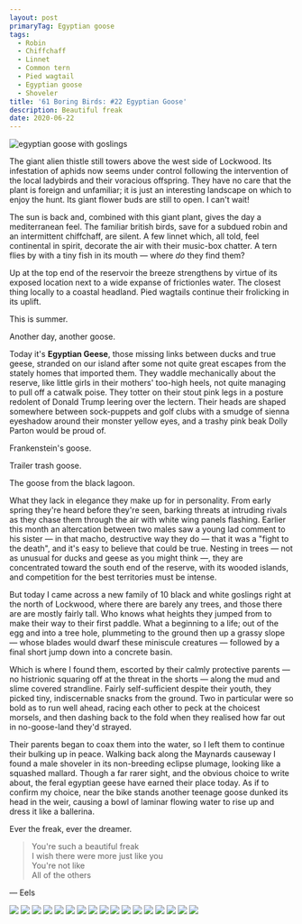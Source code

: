 ```yaml
---
layout: post
primaryTag: Egyptian goose
tags:
  - Robin
  - Chiffchaff
  - Linnet
  - Common tern
  - Pied wagtail
  - Egyptian goose
  - Shoveler
title: '61 Boring Birds: #22 Egyptian Goose'
description: Beautiful freak
date: 2020-06-22
---
```

![egyptian goose with goslings](/assets/img/egyptian-goose.jpg)

The giant alien thistle still towers above the west side of Lockwood. Its infestation of aphids now seems under control following the intervention of the local ladybirds and their voracious offspring. They have no care that the plant is foreign and unfamiliar; it is just an interesting landscape on which to enjoy the hunt. Its giant flower buds are still to open. I can't wait!

The sun is back and, combined with this giant plant, gives the day a mediterranean feel. The familiar british birds, save for a subdued robin and an intermittent chiffchaff, are silent. A few linnet which, all told, feel continental in spirit, decorate the air with their music-box chatter. A tern flies by with a tiny fish in its mouth &mdash; where _do_ they find them?

Up at the top end of the reservoir the breeze strengthens by virtue of its exposed location next to a wide expanse of frictionles water. The closest thing locally to a coastal headland. Pied wagtails continue their frolicking in its uplift.

This is summer.

Another day, another goose.

Today it's **Egyptian Geese**, those missing links between ducks and true geese, stranded on our island after some not quite great escapes from the stately homes that imported them. They waddle mechanically about the reserve, like little girls in their mothers' too-high heels, not quite managing to pull off a catwalk poise. They totter on their stout pink legs in a posture redolent of Donald Trump leering over the lectern. Their heads are shaped somewhere between sock-puppets and golf clubs  with a smudge of sienna eyeshadow around their monster yellow eyes, and a trashy pink beak Dolly Parton would be proud of.

Frankenstein's goose.

Trailer trash goose.

The goose from the black lagoon.

What they lack in elegance they make up for in personality. From early spring they're heard before they're seen, barking threats at intruding rivals as they chase them through the air with white wing panels flashing. Earlier this month an altercation between two males saw a young lad comment to his sister &mdash; in that macho, destructive way they do &mdash; that it was a "fight to the death", and it's easy to believe that could be true. Nesting in trees &mdash; not as unusual for ducks and geese as you might think &mdash;, they are concentrated toward the south end of the reserve, with its wooded islands, and competition for the best territories must be intense.

But today I came across a new family of 10 black and white goslings right at the north of Lockwood, where there are barely any trees, and those there are are mostly fairly tall. Who knows what heights they jumped from to make their way to their first paddle. What a beginning to a life; out of the egg and into a tree hole, plummeting to the ground then up a grassy slope &mdash; whose blades would dwarf these miniscule creatures &mdash; followed by a final short jump down into a concrete basin.

Which is where I found them, escorted by their calmly protective parents &mdash; no histrionic squaring off at the threat in the shorts &mdash; along the mud and slime covered strandline. Fairly self-sufficient despite their youth, they picked tiny, indiscernable snacks from the ground. Two in particular were so bold as to run well ahead, racing each other to peck at the choicest morsels, and then dashing back to the fold when they realised how far out in no-goose-land they'd strayed.

Their parents began to coax them into the water, so I left them to continue their bulking up in peace. Walking back along the Maynards causeway I found a male shoveler in its non-breeding eclipse plumage, looking like a squashed mallard. Though a far rarer sight, and the obvious choice to write about, the feral egyptian geese have earned their place today. As if to confirm my choice, near the bike stands another teenage goose dunked its head in the weir, causing a bowl of laminar flowing water to rise up and dress it like a ballerina. 

Ever the freak, ever the dreamer.

> You're such a beautiful freak  
  I wish there were more just like you  
  You're not like  
  All of the others  

&mdash; Eels

![](/assets/img/egyptian-goose-dunk/page-16.jpg)
![](/assets/img/egyptian-goose-dunk/page-15.jpg)
![](/assets/img/egyptian-goose-dunk/page-14.jpg)
![](/assets/img/egyptian-goose-dunk/page-13.jpg)
![](/assets/img/egyptian-goose-dunk/page-12.jpg)
![](/assets/img/egyptian-goose-dunk/page-11.jpg)
![](/assets/img/egyptian-goose-dunk/page-10.jpg)
![](/assets/img/egyptian-goose-dunk/page-9.jpg)
![](/assets/img/egyptian-goose-dunk/page-8.jpg)
![](/assets/img/egyptian-goose-dunk/page-7.jpg)
![](/assets/img/egyptian-goose-dunk/page-6.jpg)
![](/assets/img/egyptian-goose-dunk/page-5.jpg)
![](/assets/img/egyptian-goose-dunk/page-4.jpg)
![](/assets/img/egyptian-goose-dunk/page-3.jpg)
![](/assets/img/egyptian-goose-dunk/page-2.jpg)
![](/assets/img/egyptian-goose-dunk/page-1.jpg)
![](/assets/img/egyptian-goose-dunk/page-0.jpg)
